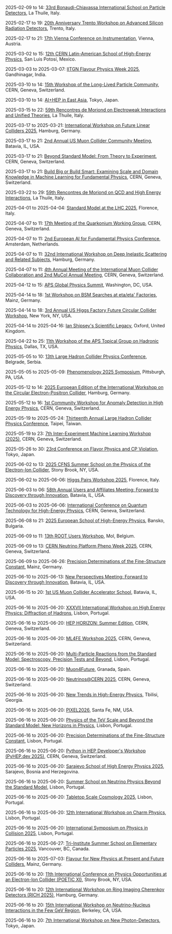 2025-02-09 to 14: [33rd Bonaudi-Chiavassa International School on Particle Detectors](https://gsr.fisica.unimi.it/ "The school trains researchers in particle detector technologies, focusing on design and applications. Topics include silicon trackers, calorimeters, and gas detectors. Lectures cover advancements for LHC upgrades and future experiments, emphasizing high-resolution detection and data acquisition techniques."), La Thuile, Italy.

2025-02-17 to 19: [20th Anniversary Trento Workshop on Advanced Silicon Radiation Detectors](https://tredi2025.fbk.eu/ "TREDI 2025 focuses on advanced silicon radiation detectors for high-energy physics and beyond. Topics include pixel detectors, radiation hardness, and high-resolution tracking. The workshop discusses applications in LHC experiments, space research, and medical imaging, emphasizing technological innovations and performance optimization."), Trento, Italy.

2025-02-17 to 21: [17th Vienna Conference on Instrumentation](https://vci.hephy.at/ "VCI2025 covers advancements in instrumentation for high-energy physics and related fields. Topics include detector design, trigger systems, and data acquisition. The conference highlights innovations in silicon detectors, gas-based detectors, and electronics for LHC upgrades and future experiments, fostering collaboration across disciplines."), Vienna, Austria.

2025-03-02 to 15: [12th CERN Latin-American School of High-Energy Physics](https://clasp2025.cern.ch/ "The school provides advanced training in high-energy physics for Latin-American students, covering particle physics, collider experiments, and astroparticle physics. Topics include the Standard Model, Higgs physics, and dark matter searches. Lectures emphasize experimental techniques at CERN and theoretical models for beyond-Standard-Model physics."), San Luis Potosí, Mexico.

2025-03-03 to 2025-03-07: [IITGN Flavour Physics Week 2025](https://iitgn.ac.in/events/flavour-physics-week-2025 "The workshop explores flavour physics, focusing on quark and lepton interactions. Topics include CP violation, rare decays, and neutrino oscillations. Discussions cover experimental results from Belle II and LHCb, advancing theoretical particle physics."), Gandhinagar, India.

2025-03-10 to 14: [15th Workshop of the Long-Lived Particle Community](https://indico.cern.ch/event/1441321/ "LLP2025 explores long-lived particles in beyond-Standard-Model physics, focusing on their detection at colliders. Topics include heavy neutral leptons, supersymmetric particles, and exotic signatures. The workshop discusses experimental strategies at the LHC and future detectors, alongside theoretical models for dark matter and hidden sectors."), CERN, Geneva, Switzerland.

2025-03-10 to 14: [AI+HEP in East Asia](https://indico.cern.ch/event/1392709/ "The workshop explores AI applications in high-energy physics, focusing on East Asian research. Topics include machine learning for particle identification, event reconstruction, and data analysis. Discussions cover AI-driven advancements in LHC experiments and neutrino physics, emphasizing regional collaboration."), Tokyo, Japan.

2025-03-15 to 22: [59th Rencontres de Moriond on Electroweak Interactions and Unified Theories](https://moriond.in2p3.fr/ "Moriond EW 2025 explores electroweak interactions and unified theories, focusing on the Standard Model and beyond. Topics include Higgs physics, gauge boson interactions, and searches for new physics. The conference discusses experimental results from LHC and theoretical models for unification."), La Thuile, Italy.

2025-03-17 to 2025-03-21: [International Workshop on Future Linear Colliders 2025](https://lcws2025.org/ "LCWS25 focuses on future linear colliders, exploring particle physics experiments. Topics include Higgs precision measurements, top quark physics, and detector designs. Discussions cover technologies for ILC and CLIC, advancing high-energy physics capabilities."), Hamburg, Germany.

2025-03-17 to 21: [2nd Annual US Muon Collider Community Meeting](https://www.muoncollider.us/event_items_upcoming/2025-08-07/ "The meeting focuses on muon collider development, exploring accelerator technologies and physics potential. Topics include muon production, cooling, and high-luminosity collisions. Discussions cover precision Higgs measurements, new physics searches, and detector designs, advancing the feasibility of next-generation colliders."), Batavia, IL, USA.

2025-03-17 to 21: [Beyond Standard Model: From Theory to Experiment](https://indico.cern.ch/event/1507517/ "BSM-2025 explores beyond-Standard-Model physics, focusing on new particles and interactions. Topics include supersymmetry, dark matter, and extra dimensions. The conference discusses experimental searches at LHC and theoretical models, advancing understanding of fundamental physics."), CERN, Geneva, Switzerland.

2025-03-17 to 21: [Build Big or Build Smart: Examining Scale and Domain Knowledge in Machine Learning for Fundamental Physics](https://indico.cern.ch/event/1402298/ "The workshop explores machine learning in fundamental physics, focusing on scale versus domain knowledge. Topics include deep learning for event reconstruction, anomaly detection, and cosmological data analysis. Discussions cover applications in LHC experiments and astrophysics."), CERN, Geneva, Switzerland.

2025-03-22 to 29: [59th Rencontres de Moriond on QCD and High Energy Interactions](https://moriond.in2p3.fr/ "Moriond QCD 2025 explores quantum chromodynamics and high-energy interactions, focusing on hadron physics and jet production. Topics include parton distributions, heavy quark dynamics, and QCD at high energies. The conference discusses experimental results from LHC and theoretical advancements."), La Thuile, Italy.

2025-04-01 to 2025-04-04: [Standard Model at the LHC 2025](https://indico.cern.ch/event/1392137/ "SM@LHC 2025 explores Standard Model physics at the LHC, focusing on precision measurements. Topics include Higgs couplings, QCD, and electroweak processes. Discussions cover experimental data and theoretical predictions, advancing particle physics."), Florence, Italy.

2025-04-07 to 11: [17th Meeting of the Quarkonium Working Group](https://indico.cern.ch/event/1402339/ "QWG 2025 explores quarkonium physics, focusing on heavy quark-antiquark systems. Topics include spectroscopy, production mechanisms, and decay processes in QCD. The meeting discusses experimental data from LHC and theoretical models like non-relativistic QCD, addressing quarkonium’s role in probing strong interactions and new physics."), CERN, Geneva, Switzerland.

2025-04-07 to 11: [2nd European AI for Fundamental Physics Conference](https://eucaifcon.org/ "EuCAIFCon 2025 explores AI applications in fundamental physics, focusing on machine learning for particle physics and cosmology. Topics include anomaly detection, event reconstruction, and cosmological parameter estimation. The conference discusses AI-driven advancements in LHC experiments and astrophysical data analysis."), Amsterdam, Netherlands.

2025-04-07 to 11: [32nd International Workshop on Deep Inelastic Scattering and Related Subjects](https://dis2025.desy.de/ "DIS2025 focuses on deep inelastic scattering, exploring QCD and nuclear structure. Topics include parton distribution functions, gluon saturation, and spin physics. The workshop discusses experimental results from HERA, LHC, and future colliders, alongside theoretical advancements in perturbative QCD."), Hamburg, Germany.

2025-04-07 to 11: [4th Annual Meeting of the International Muon Collider Collaboration and 2nd MuCol Annual Meeting](https://indico.cern.ch/event/1507517/ "IMCC 2025 focuses on muon collider development, exploring accelerator technologies and physics potential. Topics include muon beam cooling, collider design, and detector systems. Discussions cover precision measurements and new physics searches, advancing next-generation collider technologies."), CERN, Geneva, Switzerland.

2025-04-12 to 15: [APS Global Physics Summit](https://www.aps.org/meetings/global-physics-summit/2025/ "The summit covers broad physics topics, including particle physics, condensed matter, and astrophysics. Topics include quantum technologies, detector advancements, and cosmological observations. Discussions foster interdisciplinary collaboration, emphasizing experimental and theoretical progress in fundamental physics."), Washington, DC, USA.

2025-04-14 to 18: [1st Workshop on BSM Searches at eta/eta' Factories](https://indico.cern.ch/event/1410997/ "The workshop explores beyond-Standard-Model physics at eta/eta' factories, focusing on rare decays and exotic states. Topics include searches for dark photons, axion-like particles, and CP violation in eta decays. It discusses experimental strategies at facilities like JLab and theoretical models for new physics signatures."), Mainz, Germany.

2025-04-14 to 18: [3rd Annual US Higgs Factory Future Circular Collider Workshop](https://indico.cern.ch/event/1410988/ "The workshop explores Higgs factory concepts, focusing on the Future Circular Collider. Topics include precision Higgs measurements, detector designs, and accelerator technologies. Discussions cover experimental strategies and theoretical implications for probing electroweak physics and beyond-Standard-Model phenomena."), New York, NY, USA.

2025-04-14 to 2025-04-16: [Ian Shipsey's Scientific Legacy](https://indico.cern.ch/event/1410980/ "The workshop honors Ian Shipsey, focusing on his contributions to particle physics and detectors. Topics include silicon trackers, heavy flavor physics, and LHC experiments. Discussions cover advancements in detector technology and experimental techniques."), Oxford, United Kingdom.

2025-04-22 to 25: [11th Workshop of the APS Topical Group on Hadronic Physics](https://www.aps.org/meetings/ghp/2025/ "The workshop focuses on hadronic physics, exploring QCD in hadron structure and interactions. Topics include parton distributions, hadron spectroscopy, and exotic states like tetraquarks. Experimental results from LHC, RHIC, and JLab are discussed, alongside theoretical advancements in lattice QCD and effective field theories for strong interactions."), Dallas, TX, USA.

2025-05-05 to 10: [13th Large Hadron Collider Physics Conference](https://lhcp2025.web.cern.ch/ "LHCP2025 covers physics at the Large Hadron Collider, focusing on Higgs boson properties, searches for new physics, and QCD studies. Topics include electroweak symmetry breaking, supersymmetry, and dark matter. The conference highlights recent ATLAS and CMS results, alongside theoretical interpretations for future collider experiments."), Belgrade, Serbia.

2025-05-05 to 2025-05-09: [Phenomenology 2025 Symposium](https://pheno.pitt.edu/ "PHENO 2025 explores particle physics phenomenology, focusing on experimental and theoretical advancements. Topics include Higgs physics, dark matter, and flavor anomalies. Discussions cover LHC data and beyond-Standard-Model predictions, advancing particle physics insights."), Pittsburgh, PA, USA.

2025-05-12 to 14: [2025 European Edition of the International Workshop on the Circular Electron-Positron Collider](https://indico.cern.ch/event/1411030/ "The CEPC workshop focuses on the Circular Electron-Positron Collider, exploring its potential for precision Higgs and electroweak measurements. Topics include collider design, detector technologies, and physics goals like top quark and Z boson studies. It discusses advancements in accelerator physics and experimental strategies."), Hamburg, Germany.

2025-05-12 to 16: [1st Community Workshop for Anomaly Detection in High Energy Physics](https://indico.cern.ch/event/1411034/ "AD4HEP 2025 explores anomaly detection in high-energy physics, focusing on machine learning techniques for identifying new physics. Topics include unsupervised learning, neural networks, and anomaly searches in LHC data. The workshop discusses applications in ATLAS, CMS, and future experiments, emphasizing data-driven discovery methods."), CERN, Geneva, Switzerland.

2025-05-19 to 2025-05-24: [Thirteenth Annual Large Hadron Collider Physics Conference](https://phys.ncts.ntu.edu.tw/en/act/Conferences/The-Thirteenth-Annual-Large-Hadron-Collider-Physics-Conference-LHCP2025-47828123 "LHCP2025 explores LHC physics, focusing on experimental and theoretical advances. Topics include Higgs measurements, dark matter searches, and QCD. Discussions cover ATLAS and CMS data, advancing particle physics research."), Taipei, Taiwan.

2025-05-19 to 23: [7th Inter-Experiment Machine Learning Workshop (2025)](https://indico.cern.ch/event/1502120/ "This workshop focuses on machine learning for high-energy physics, covering neural networks for particle identification and event reconstruction. Topics include deep learning, uncertainty quantification, and applications in collider experiments, emphasizing collaborative ML advancements across experiments."), CERN, Geneva, Switzerland.

2025-05-26 to 30: [23rd Conference on Flavor Physics and CP Violation](https://fpcp2025.ipmu.jp/ "FPCP 2025 explores flavor physics and CP violation, focusing on quark and lepton interactions. Topics include B-meson decays, neutrino mixing, and rare processes. The conference discusses experimental results from LHCb, Belle II, and neutrino experiments, alongside theoretical models for flavor dynamics and new physics."), Tokyo, Japan.

2025-06-02 to 13: [2025 CFNS Summer School on the Physics of the Electron-Ion Collider](https://www.cfns.bnl.gov/summer-school-2025/ "The CFNS Summer School trains researchers in electron-ion collider physics, focusing on QCD in nuclear matter. Topics include parton distributions, gluon saturation, and spin physics. Lectures cover experimental techniques for the EIC and theoretical models for deep inelastic scattering, preparing students for future collider experiments."), Stony Brook, NY, USA.

2025-06-02 to 2025-06-06: [Higgs Pairs Workshop 2025](https://indico.cern.ch/event/1410993/ "The workshop explores Higgs pair production, focusing on di-Higgs processes. Topics include Higgs self-interactions, CP violation, and new physics signatures. Discussions cover LHC data analysis and theoretical models, advancing understanding of the Higgs sector."), Florence, Italy.

2025-06-03 to 06: [58th Annual Users and Affiliates Meeting: Forward to Discovery through Innovation](https://events.fnal.gov/users-meeting/ "The meeting focuses on particle physics research at Fermilab, emphasizing innovative experimental techniques. Topics include neutrino experiments, muon physics, and detector technologies. Discussions cover advancements in DUNE, Mu2e, and LHC, fostering collaboration for new physics discoveries."), Batavia, IL, USA.

2025-06-03 to 2025-06-06: [International Conference on Quantum Technology for High-Energy Physics](https://indico.cern.ch/event/1344407/ "QT4HEP explores quantum technologies for high-energy physics, focusing on computational advancements. Topics include quantum algorithms, quantum sensors, and quantum computing for particle simulations. Discussions cover applications in LHC data analysis and detector optimization, advancing experimental capabilities."), CERN, Geneva, Switzerland.

2025-06-08 to 21: [2025 European School of High-Energy Physics](https://eshep.cern.ch/ "ESHEP 2025 trains young researchers in high-energy physics, covering collider physics, astroparticle physics, and the Standard Model. Topics include Higgs boson studies, dark matter detection, and neutrino physics. Lectures and hands-on sessions emphasize experimental techniques at CERN and theoretical models for new physics."), Bansko, Bulgaria.

2025-06-09 to 11: [13th ROOT Users Workshop](https://root.cern/workshops/root-2025/ "The ROOT Users Workshop focuses on the ROOT data analysis framework, widely used in high-energy physics. Topics include data visualization, statistical analysis, and machine learning integration. The workshop covers updates to ROOT’s functionality, performance optimization, and applications in LHC experiments, neutrino physics, and beyond."), Mol, Belgium.

2025-06-09 to 13: [CERN Neutrino Platform Pheno Week 2025](https://indico.cern.ch/event/1381255/ "The workshop focuses on neutrino phenomenology, exploring oscillations, masses, and interactions. Topics include sterile neutrinos, CP violation, and non-standard interactions. Discussions cover experimental results from DUNE and Hyper-Kamiokande, alongside theoretical models for neutrino physics."), CERN, Geneva, Switzerland.

2025-06-09 to 2025-06-26: [Precision Determinations of the Fine-Structure Constant](https://www.mitp.uni-mainz.de/fine-structure-constant-2025/ "The workshop focuses on precision measurements of the fine-structure constant, exploring fundamental physics. Topics include atomic spectroscopy, QED tests, and electron scattering. Discussions cover experimental techniques and theoretical calculations, advancing precision physics and testing Standard Model predictions."), Mainz, Germany.

2025-06-10 to 2025-06-13: [New Perspectives Meeting: Forward to Discovery through Innovation](https://events.fnal.gov/users-meeting/ "The meeting explores innovative approaches in particle physics, focusing on experimental advancements. Topics include detector technologies, data analysis, and new physics searches. Discussions cover Fermilab’s experiments and future projects, advancing discovery through technological innovation."), Batavia, IL, USA.

2025-06-15 to 20: [1st US Muon Collider Accelerator School](https://indico.cern.ch/event/1402286/ "MuSchool2025 trains researchers in muon collider technologies, focusing on beam dynamics and accelerator design. Topics include muon production, cooling, and high-luminosity collisions. The school discusses potential for precision Higgs measurements and new physics searches, emphasizing advancements in accelerator physics for future colliders."), Batavia, IL, USA.

2025-06-16 to 2025-06-20: [XXXVII International Workshop on High Energy Physics: Diffraction of Hadrons](https://indico.cern.ch/event/1402279/ "HEPFT2025 explores hadronic diffraction in high-energy physics, focusing on experimental and theoretical aspects. Topics include diffractive scattering, Pomeron exchange, and QCD phenomenology. Discussions cover LHC data and theoretical models, advancing particle physics."), Lisbon, Portugal.

2025-06-16 to 2025-06-20: [HEP HORIZON: Summer Edition](https://indico.cern.ch/event/1411053/ "HEP HORIZON explores high-energy physics, focusing on emerging research. Topics include new particle searches, dark matter, and precision measurements. Discussions cover experimental results from LHC and theoretical advancements, advancing particle physics frontiers."), CERN, Geneva, Switzerland.

2025-06-16 to 2025-06-20: [ML4FE Workshop 2025](https://indico.cern.ch/event/1411037/ "ML4FE 2025 explores machine learning for flavor physics experiments, focusing on particle physics. Topics include quark tagging, anomaly detection, and neural network optimization. Discussions cover applications in LHCb data analysis and experimental advancements, enhancing flavor physics insights."), CERN, Geneva, Switzerland.

2025-06-16 to 2025-06-20: [Multi-Particle Reactions from the Standard Model: Spectroscopy, Precision Tests and Beyond](https://indico.cern.ch/event/1402268/ "The workshop explores multi-particle reactions in the Standard Model, focusing on spectroscopy and precision tests. Topics include hadron spectroscopy, electroweak processes, and new physics searches. Discussions cover LHC experimental data and theoretical advancements."), Lisbon, Portugal.

2025-06-16 to 2025-06-20: [Muon4Future](https://indico.cern.ch/event/1411005/ "Muon4Future explores muon physics, focusing on future experimental prospects. Topics include muon g-2, rare muon decays, and muon collider technologies. Discussions cover experimental advancements from Fermilab and theoretical models for beyond-Standard-Model physics, advancing particle physics research."), Granada, Spain.

2025-06-16 to 2025-06-20: [Neutrinos@CERN 2025](https://indico.cern.ch/event/1410651/ "Neutrinos@CERN 2025 focuses on neutrino experiments at CERN, exploring particle physics frontiers. Topics include neutrino beams, detector technologies, and oscillation measurements. Discussions cover results from ProtoDUNE and theoretical implications, advancing neutrino research."), CERN, Geneva, Switzerland.

2025-06-16 to 2025-06-20: [New Trends in High-Energy Physics](https://indico.cern.ch/event/1402318/ "The conference explores new trends in high-energy physics, focusing on particle interactions. Topics include dark matter searches, Higgs phenomenology, and new colliders. Discussions cover experimental results from LHC and theoretical advancements, advancing particle physics frontiers."), Tbilisi, Georgia.

2025-06-16 to 2025-06-20: [PIXEL2026](https://pixel2026.org/ "PIXEL2026 focuses on pixel detector technologies for particle physics experiments. Topics include silicon sensors, readout electronics, and radiation hardness. Discussions cover applications in LHC upgrades and future colliders, advancing detector performance."), Santa Fe, NM, USA.

2025-06-16 to 2025-06-20: [Physics of the TeV Scale and Beyond the Standard Model: New Horizons in Physics](https://indico.cern.ch/event/1411027/ "PhysTeV 2025 explores TeV-scale physics and beyond-Standard-Model phenomena. Topics include supersymmetry, extra dimensions, and dark matter searches. Discussions cover experimental results from LHC and theoretical models, advancing high-energy physics frontiers."), Lisbon, Portugal.

2025-06-16 to 2025-06-20: [Precision Determinations of the Fine-Structure Constant](https://indico.cern.ch/event/1402337/ "The workshop focuses on precision measurements of the fine-structure constant, exploring fundamental physics. Topics include atomic spectroscopy, QED tests, and electron scattering. Discussions cover experimental techniques and theoretical calculations, advancing precision physics."), Lisbon, Portugal.

2025-06-16 to 2025-06-20: [Python in HEP Developer's Workshop (PyHEP.dev 2025)](https://indico.cern.ch/event/1402271/ "PyHEP.dev 2025 focuses on Python tools for high-energy physics, emphasizing software development. Topics include data analysis pipelines, Monte Carlo simulations, and machine learning frameworks. Discussions cover applications in LHC experiments, advancing computational HEP tools."), CERN, Geneva, Switzerland.

2025-06-16 to 2025-06-20: [Sarajevo School of High Energy Physics 2025](https://sshep.unsa.ba/ "SSHEP 2025 trains students in high-energy physics, focusing on particle interactions. Topics include QCD, electroweak theory, and collider phenomenology. Lectures cover experimental techniques at LHC and theoretical models, fostering regional physics research."), Sarajevo, Bosnia and Herzegovina.

2025-06-16 to 2025-06-20: [Summer School on Neutrino Physics Beyond the Standard Model](https://indico.cern.ch/event/1411055/ "SSnuPBSM trains students in neutrino physics beyond the Standard Model. Topics include sterile neutrinos, Majorana masses, and leptogenesis. Lectures cover experimental techniques and theoretical models, advancing neutrino physics insights."), Lisbon, Portugal.

2025-06-16 to 2025-06-20: [Tabletop Scale Cosmology 2025](https://indico.cern.ch/event/1411004/ "The workshop explores tabletop experiments probing cosmological phenomena. Topics include dark matter detection, axion searches, and precision measurements. Discussions cover experimental techniques and theoretical implications, advancing small-scale cosmological research."), Lisbon, Portugal.

2025-06-16 to 2025-06-20: [12th International Workshop on Charm Physics](https://charm2025.org/ "CHARM 2025 explores charm quark physics, focusing on experimental and theoretical advances. Topics include charm decays, CP violation, and spectroscopy. Discussions cover LHCb data and lattice QCD calculations, enhancing understanding of flavor physics."), Lisbon, Portugal.

2025-06-16 to 2025-06-20: [International Symposium on Physics in Collision 2025](https://indico.cern.ch/event/1402332/ "PIC 2025 explores particle physics collisions, focusing on experimental results. Topics include Higgs physics, top quark measurements, and BSM searches. Discussions cover LHC data and theoretical predictions, advancing high-energy physics."), Lisbon, Portugal.

2025-06-16 to 2025-06-27: [Tri-Institute Summer School on Elementary Particles 2025](https://trisep.ca/ "TRISEP 2025 trains students in elementary particle physics, focusing on experimental and theoretical aspects. Topics include QCD, electroweak theory, and dark matter. Lectures cover LHC experiments and BSM models, advancing particle physics."), Vancouver, BC, Canada.

2025-06-16 to 2025-07-03: [Flavour for New Physics at Present and Future Colliders](https://www.mitp.npcflavournewcolliders-2025/ "The workshop explores flavor physics for new physics searches, focusing on colliders. Topics include rare decays, violation decays, and flavor anomalies. CP violation, and flavor-changing processes. Discussions cover experimental results from LHCb and to theoretical models, advancing new physics insights."), Mainz, Germany.

2025-06-16 to 20: [11th International Conference on Physics Opportunities at an Electron-Ion Collider (POETIC XI)](https://indico.cern.ch/event/1381256/ "POETIC XI explores the physics potential of electron-ion colliders, focusing on QCD in nuclear matter. Key topics include parton distribution functions, gluon saturation, and spin physics. The conference highlights experimental opportunities at facilities like the EIC, with discussions on deep inelastic scattering, jet production, and nuclear structure insights from high-energy collisions."), Stony Brook, NY, USA.

2025-06-16 to 20: [12th International Workshop on Ring Imaging Cherenkov Detectors (RICH 2025)](https://rich2025.desy.de/ "The workshop focuses on advancements in Ring Imaging Cherenkov (RICH) detectors, critical for particle identification in high-energy physics experiments. Topics include novel photodetector technologies, mirror designs, and gas systems. Applications in LHC experiments, neutrino detectors, and future colliders are discussed, emphasizing performance optimization and data analysis techniques."), Hamburg, Germany.

2025-06-16 to 20: [15th International Workshop on Neutrino-Nucleus Interactions in the Few GeV Region](https://nuint2025.lbl.gov/ "NuInt 2025 focuses on neutrino-nucleus interactions in the few-GeV energy range, critical for neutrino oscillation experiments. Topics include cross-section measurements, nuclear effects, and final-state interactions. The workshop discusses data from experiments like T2K and NOvA, alongside theoretical models to improve precision in neutrino physics."), Berkeley, CA, USA.

2025-06-16 to 20: [7th International Workshop on New Photon-Detectors](https://pd2025.org/ "The workshop explores advancements in photon detectors for particle physics and astrophysics. Topics include photomultiplier tubes, silicon photomultipliers, and hybrid detectors. Discussions cover applications in LHC experiments, neutrino detection, and gamma-ray observatories, emphasizing sensitivity and timing performance."), Tokyo, Japan.


